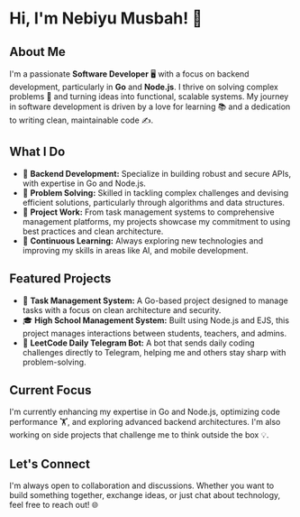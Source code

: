 # Hi, I'm Nebiyu Musbah! 👋

## About Me

I'm a passionate **Software Developer** 🖥️ with a focus on backend development, particularly in **Go** and **Node.js**. I thrive on solving complex problems 🧩 and turning ideas into functional, scalable systems. My journey in software development is driven by a love for learning 📚 and a dedication to writing clean, maintainable code ✍️.

## What I Do

- 🔧 **Backend Development:** Specialize in building robust and secure APIs, with expertise in Go and Node.js.
- 🧠 **Problem Solving:** Skilled in tackling complex challenges and devising efficient solutions, particularly through algorithms and data structures.
- 🚀 **Project Work:** From task management systems to comprehensive management platforms, my projects showcase my commitment to using best practices and clean architecture.
- 🌱 **Continuous Learning:** Always exploring new technologies and improving my skills in areas like AI, and mobile development.

## Featured Projects

- 🏦 **Task Management System:** A Go-based project designed to manage tasks with a focus on clean architecture and security.
- 🎓 **High School Management System:** Built using Node.js and EJS, this project manages interactions between students, teachers, and admins.
- 🤖 **LeetCode Daily Telegram Bot:** A bot that sends daily coding challenges directly to Telegram, helping me and others stay sharp with problem-solving.

## Current Focus

I'm currently enhancing my expertise in Go and Node.js, optimizing code performance 🏋️, and exploring advanced backend architectures. I'm also working on side projects that challenge me to think outside the box 💡.

## Let's Connect

I'm always open to collaboration and discussions. Whether you want to build something together, exchange ideas, or just chat about technology, feel free to reach out! 🌐
